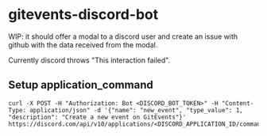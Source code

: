 # gitevents-discord-bot

WIP: it should offer a modal to a discord user and create an issue with github with the data received from the modal.

Currently discord throws "This interaction failed".

## Setup application_command

```
curl -X POST -H "Authorization: Bot <DISCORD_BOT_TOKEN>" -H "Content-Type: application/json" -d '{"name": "new_event", "type_value": 1, "description": "Create a new event on GitEvents"}' https://discord.com/api/v10/applications/<DISCORD_APPLICATION_ID/commands
```
